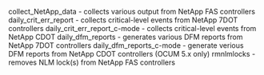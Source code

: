 collect_NetApp_data - collects various output from NetApp FAS controllers
daily_crit_err_report - collects critical-level events from NetApp 7DOT controllers
daily_crit_err_report_c-mode - collects critical-level events from NetApp CDOT
daily_dfm_reports - generates various DFM reports from NetApp 7DOT controllers
daily_dfm_reports_c-mode - generate verious DFM reports from NetApp CDOT controllers (OCUM 5.x only)
rmnlmlocks - removes NLM lock(s) from NetApp FAS controllers
